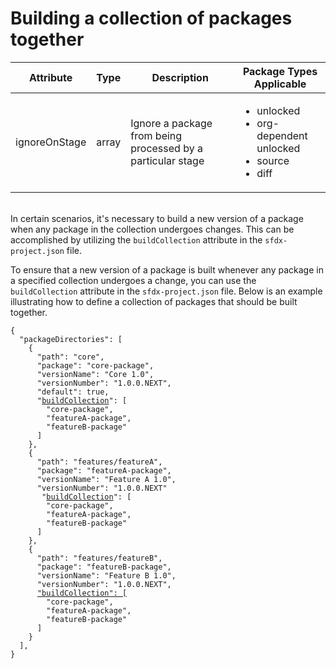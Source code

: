 # Building a collection of packages together

| Attribute     | Type  | Description                                                 | Package Types Applicable                                                               |
| ------------- | ----- | ----------------------------------------------------------- | -------------------------------------------------------------------------------------- |
| ignoreOnStage | array | Ignore a package from being processed by a particular stage | <ul><li>unlocked </li><li>org-dependent unlocked</li><li>source</li><li>diff</li></ul> |



\
In certain scenarios, it's necessary to build a new version of a package when any package in the collection undergoes changes. This can be accomplished by utilizing the `buildCollection` attribute in the `sfdx-project.json` file.

To ensure that a new version of a package is built whenever any package in a specified collection undergoes a change, you can use the `buildCollection` attribute in the `sfdx-project.json` file. Below is an example illustrating how to define a collection of packages that should be built together.

<pre><code>{
  "packageDirectories": [
    {
      "path": "core",
      "package": "core-package",
      "versionName": "Core 1.0",
      "versionNumber": "1.0.0.NEXT",
      "default": true,
      "<a data-footnote-ref href="#user-content-fn-1">buildCollection</a>": [
        "core-package",
        "featureA-package",
        "featureB-package"
      ]
    },
    {
      "path": "features/featureA",
      "package": "featureA-package",
      "versionName": "Feature A 1.0",
      "versionNumber": "1.0.0.NEXT"
       "<a data-footnote-ref href="#user-content-fn-2">buildCollection</a>": [
        "core-package",
        "featureA-package",
        "featureB-package"
      ]
    },
    {
      "path": "features/featureB",
      "package": "featureB-package",
      "versionName": "Feature B 1.0",
      "versionNumber": "1.0.0.NEXT",
      <a data-footnote-ref href="#user-content-fn-3">"buildCollection": [</a>
        "core-package",
        "featureA-package",
        "featureB-package"
      ]
    }
  ],
}
</code></pre>

[^1]: buildCollection attribute to build packages together

[^2]: buildCollection attribute to build packages together

[^3]: buildCollection attribute to build packages together
